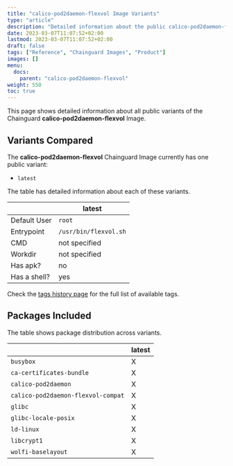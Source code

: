 ```yaml
---
title: "calico-pod2daemon-flexvol Image Variants"
type: "article"
description: "Detailed information about the public calico-pod2daemon-flexvol Chainguard Image variants"
date: 2023-03-07T11:07:52+02:00
lastmod: 2023-03-07T11:07:52+02:00
draft: false
tags: ["Reference", "Chainguard Images", "Product"]
images: []
menu:
  docs:
    parent: "calico-pod2daemon-flexvol"
weight: 550
toc: true
---
```


This page shows detailed information about all public variants of the Chainguard **calico-pod2daemon-flexvol** Image.

## Variants Compared
The **calico-pod2daemon-flexvol** Chainguard Image currently has one public variant: 

- `latest`

The table has detailed information about each of these variants.

|              | latest                |
|--------------|-----------------------|
| Default User | `root`                |
| Entrypoint   | `/usr/bin/flexvol.sh` |
| CMD          | not specified         |
| Workdir      | not specified         |
| Has apk?     | no                    |
| Has a shell? | yes                   |

Check the [tags history page](/chainguard/chainguard-images/reference/calico-pod2daemon-flexvol/tags_history/) for the full list of available tags.

## Packages Included
The table shows package distribution across variants.

|                                    | latest |
|------------------------------------|--------|
| `busybox`                          | X      |
| `ca-certificates-bundle`           | X      |
| `calico-pod2daemon`                | X      |
| `calico-pod2daemon-flexvol-compat` | X      |
| `glibc`                            | X      |
| `glibc-locale-posix`               | X      |
| `ld-linux`                         | X      |
| `libcrypt1`                        | X      |
| `wolfi-baselayout`                 | X      |

